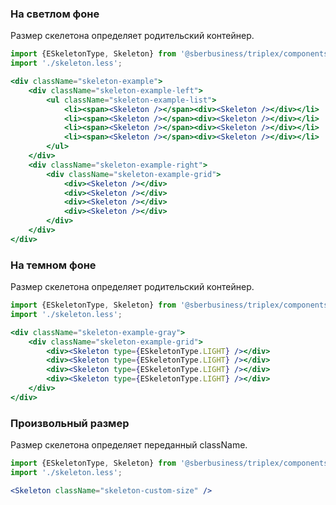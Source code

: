 ### На светлом фоне

Размер скелетона определяет родительский контейнер.

```jsx
import {ESkeletonType, Skeleton} from '@sberbusiness/triplex/components/Skeleton/Skeleton';
import './skeleton.less';

<div className="skeleton-example">
    <div className="skeleton-example-left">
        <ul className="skeleton-example-list">
            <li><span><Skeleton /></span><div><Skeleton /></div></li>
            <li><span><Skeleton /></span><div><Skeleton /></div></li>
            <li><span><Skeleton /></span><div><Skeleton /></div></li>
            <li><span><Skeleton /></span><div><Skeleton /></div></li>
        </ul>
    </div>
    <div className="skeleton-example-right">
        <div className="skeleton-example-grid">
            <div><Skeleton /></div>
            <div><Skeleton /></div>
            <div><Skeleton /></div>
            <div><Skeleton /></div>
        </div>
    </div>
</div>
```

### На темном фоне

Размер скелетона определяет родительский контейнер.

```jsx
import {ESkeletonType, Skeleton} from '@sberbusiness/triplex/components/Skeleton/Skeleton';
import './skeleton.less';

<div className="skeleton-example-gray">
    <div className="skeleton-example-grid">
        <div><Skeleton type={ESkeletonType.LIGHT} /></div>
        <div><Skeleton type={ESkeletonType.LIGHT} /></div>
        <div><Skeleton type={ESkeletonType.LIGHT} /></div>
        <div><Skeleton type={ESkeletonType.LIGHT} /></div>
    </div>
</div>
```

### Произвольный размер

Размер скелетона определяет переданный className.

```jsx
import {ESkeletonType, Skeleton} from '@sberbusiness/triplex/components/Skeleton/Skeleton';
import './skeleton.less';

<Skeleton className="skeleton-custom-size" />
```
